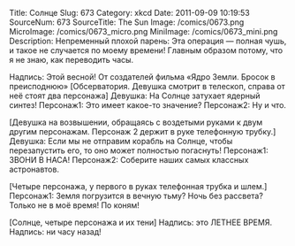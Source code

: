 Title: Солнце 
Slug: 673 
Category: xkcd 
Date: 2011-09-09 10:19:53 
SourceNum: 673 
SourceTitle: The Sun 
Image: /comics/0673.png 
MicroImage: /comics/0673_micro.png 
MiniImage: /comics/0673_mini.png 
Description: Непременный плохой парень: Эта операция — полная чушь, и такое не случается по моему времени! Главным образом потому, что я не знаю, как переводить часы. 

Надпись: Этой весной! От создателей фильма «Ядро Земли. Бросок в преисподнюю»
[Обсерватория. Девушка смотрит в телескоп, справа от неё стоят два персонажа]
Девушка: На Солнце затухает ядерный синтез!
Персонаж1: Это имеет какое-то значение?
Персонаж2: Ну и что.

[Девушка на возвышении, обращаясь с воздетыми руками к двум другим персонажам. Персонаж 2 держит в руке телефонную трубку.]
Девушка: Если мы не отправим корабль на Солнце, чтобы перезапустить его, то оно может полностью погаснуть!
Персонаж1: ЗВОНИ В НАСА!
Персонаж2: Соберите наших самых классных астронавтов.

[Четыре персонажа, у первого в руках телефонная трубка и шлем.]
Персонаж1: Земля погрузится в вечную тьму? Ночь без рассвета? Только не в моё время! По коням!

[Солнце, четыре персонажа и их тени]
Надпись: это ЛЕТНЕЕ ВРЕМЯ.
Надпись: ни часу назад!